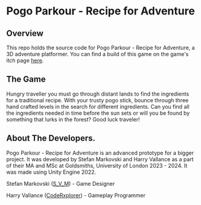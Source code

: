 # Pogo Parkour - Recipe for Adventure

## Overview
This repo holds the source code for Pogo Parkour - Recipe for Adventure, a 3D adventure platformer. You can find
a build of this game on the game's itch page [here](https://coderxplorer.itch.io/pogo-parkour).

## The Game
Hungry traveller you must go through distant lands to find the ingredients for a 
traditional recipe. With your trusty pogo stick, bounce through three hand crafted 
levels in the search for different ingredients. Can you find all the ingredients needed 
in time before the sun sets or will you be found by something that lurks in the forest?
Good luck traveler!

## About The Developers.
Pogo Parkour - Recipe for Adventure is an advanced prototype for a bigger project. 
It was developed by Stefan Markovski and Harry Vallance as a part of their MA and 
MSc at Goldsmiths, University of London 2023 - 2024.
It was made using Unity Engine 2022.

Stefan Markovski ([S_V_M](https://s-v-m.itch.io/)) - Game Designer 

Harry Vallance ([CodeRxplorer](https://coderxplorer.itch.io/)) - Gameplay Programmer